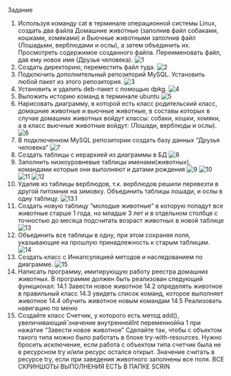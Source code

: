 Задание
1. Используя команду cat в терминале операционной системы Linux, создать два файла Домашние животные (заполнив файл собаками, кошками,
хомяками) и Вьючные животными заполнив файл (Лошадьми, верблюдами и ослы), а затем объединить их. Просмотреть содержимое созданного файла.
Переименовать файл, дав ему новое имя (Друзья человека).
![1](https://github.com/froll123/Itog_work/blob/main/scrin/1.PNG)
2. Создать директорию, переместить файл туда.
![2](https://github.com/froll123/Itog_work/blob/main/scrin/2.PNG)
3. Подключить дополнительный репозиторий MySQL. Установить любой пакет из этого репозитория.
![3](https://github.com/froll123/Itog_work/blob/main/scrin/3.PNG)
4. Установить и удалить deb-пакет с помощью dpkg.
![4](https://github.com/froll123/Itog_work/blob/main/scrin/4.PNG)
5. Выложить историю команд в терминале ubuntu
![5](https://github.com/froll123/Itog_work/blob/main/scrin/5.PNG)
6. Нарисовать диаграмму, в которой есть класс родительский класс, домашние животные и вьючные животные, в составы которых в случае домашних
животных войдут классы: собаки, кошки, хомяки, а в класс вьючные животные войдут: (Лошади, верблюды и ослы).
![6](https://github.com/froll123/Itog_work/blob/main/diogramma/база%20данных.PNG)
7. В подключенном MySQL репозитории создать базу данных “Друзья человека”
![7](https://github.com/froll123/Itog_work/blob/main/scrin/7.PNG)
8. Создать таблицы с иерархией из диаграммы в БД
![8](https://github.com/froll123/Itog_work/blob/main/scrin/8.PNG)
9. Заполнить низкоуровневые таблицы именами(животных), командами которые они выполняют и датами рождения
![9](https://github.com/froll123/Itog_work/blob/main/scrin/9.PNG)
![10](https://github.com/froll123/Itog_work/blob/main/scrin/10.PNG)
![11](https://github.com/froll123/Itog_work/blob/main/scrin/11.PNG)
![12](https://github.com/froll123/Itog_work/blob/main/scrin/12.PNG)
10. Удалив из таблицы верблюдов, т.к. верблюдов решили перевезти в другой питомник на зимовку. Объединить таблицы лошади, и ослы в одну таблицу.
![13.1](https://github.com/froll123/Itog_work/blob/main/scrin/13.1.PNG)
11. Создать новую таблицу “молодые животные” в которую попадут все животные старше 1 года, но младше 3 лет и в отдельном столбце с точностью
до месяца подсчитать возраст животных в новой таблице
![13](https://github.com/froll123/Itog_work/blob/main/scrin/13.PNG)
12. Объединить все таблицы в одну, при этом сохраняя поля, указывающие на прошлую принадлежность к старым таблицам.
![14](https://github.com/froll123/Itog_work/blob/main/scrin/14.PNG)
13. Создать класс с Инкапсуляцией методов и наследованием по диаграмме.
![15](https://github.com/froll123/Itog_work/blob/main/scrin/15.PNG)
14. Написать программу, имитирующую работу реестра домашних животных.
В программе должен быть реализован следующий функционал:
14.1 Завести новое животное
14.2 определять животное в правильный класс
14.3 увидеть список команд, которое выполняет животное
14.4 обучить животное новым командам
14.5 Реализовать навигацию по меню
15. Создайте класс Счетчик, у которого есть метод add(), увеличивающий̆ значение внутренней̆int переменной̆на 1 при нажатие “Завести новое
животное” Сделайте так, чтобы с объектом такого типа можно было работать в блоке try-with-resources. Нужно бросить исключение, если работа с объектом типа счетчик была не в ресурсном try и/или ресурс остался открыт. Значение считать в ресурсе try, если при заведения животного заполнены все поля.
ВСЕ СКРИНШОТЫ ВЫПОЛНЕНИЯ ЕСТЬ В ПАПКЕ SCRIN
